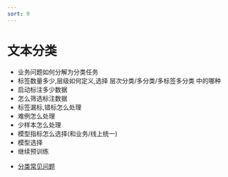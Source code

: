 ```yaml
---
sort: 9
---
```


# 文本分类

* 业务问题如何分解为分类任务
* 标签数量多少,层级如何定义,选择 层次分类/多分类/多标签多分类 中的哪种
* 启动标注多少数据
* 怎么筛选标注数据
* 标签漏标,错标怎么处理
* 难例怎么处理
* 少样本怎么处理
* 模型指标怎么选择(和业务/线上统一)
* 模型选择
* 继续预训练

<!-- {% include list.liquid %} -->

* [分类常见问题](https://kg-nlp.github.io/Algorithm-Project-Manual/文本分类/分类常见问题.html)